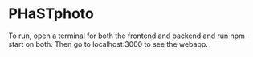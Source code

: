 # PHaSTphoto
To run, open a terminal for both the frontend
and backend and run npm start on both. Then 
go to localhost:3000 to see the webapp.
